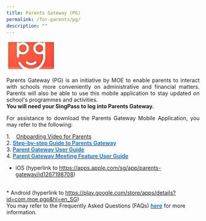 ```yaml
---
title: Parents Gateway (PG)
permalink: /for-parents/pg/
description: ""
---
```

<img src="/images/parents-gateway.jpeg" 
     style="width:25%">


<p style="text-align:justify">Parents Gateway (PG) is an initiative by MOE to enable parents to interact with schools more conveniently on administrative and financial matters. Parents will also be able to use this mobile application to stay updated on school's programmes and activities.  
<br>
<b>You will need your SingPass to log into Parents Gateway.</b> 
<br>
<p style="text-align:justify">For assistance to download the Parents Gateway Mobile Application, you may refer to the following:

1.    [Onboarding Video for Parents](https://frontierpri.moe.edu.sg/wp-content/uploads/2020/10/Parents-Gateway-Onboarding-video-for-Parents.mp4) <br>
2. <a href="/files/Step-by-step-Guide-to-Parents-Gateway.pdf"><span style="text-decoration:none;color:#1A7BDF"><b>Step-by-step Guide to Parents Gateway</b></span></a><br>
3. <a href="/files/PG Mobile App User Guide.pdf"><span style="text-decoration:none;color:#1A7BDF"><b>Parent Gateway User Guide</b></span></a><br>
	4. <a href="/files/PG Mobile App Meetings Feature User Guide.pdf"><span style="text-decoration:none;color:#1A7BDF"><b>Parent Gateway Meeting Feature User Guide</b></span></a><br>
* iOS (hyperlink to <a href="https://apps.apple.com/sg/app/parents-gateway/id1267198708">https://apps.apple.com/sg/app/parents-gateway/id1267198708</a>)
</br>
* Android (hyperlink to <a href="https://play.google.com/store/apps/details?id=com.moe.pgp&hl=en\_SG">https://play.google.com/store/apps/details?id=com.moe.pgp&hl=en_SG</a>)
</br>
You may refer to the Frequently Asked Questions (FAQs) <a href="/files/FAQs-for-Parents-Gateway.pdf"><span style="text-decoration:none;color:#1A7BDF"><b>here</b></span></a> for more information.